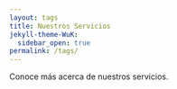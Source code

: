 ```yaml
---
layout: tags
title: Nuestros Servicios
jekyll-theme-WuK:
  sidebar_open: true
permalink: /tags/
---
```


Conoce más acerca de nuestros servicios.
